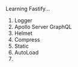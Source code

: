 Learning Fastify...

1. Logger
2. Apollo Server GraphQL
3. Helmet
4. Compress
5. Static
6. AutoLoad
7. 